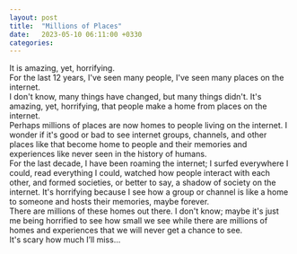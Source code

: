 ```yaml
---
layout: post
title:  "Millions of Places"
date:   2023-05-10 06:11:00 +0330
categories: 
---
```

It is amazing, yet, horrifying.    
For the last 12 years, I've seen many people, I've seen many places on the internet.    
I don't know, many things have changed, but many things didn't. It's amazing, yet, horrifying, that people make a home from places on the internet.    
Perhaps millions of places are now homes to people living on the internet. I wonder if it's good or bad to see internet groups, channels, and other places like that become home to people and their memories and experiences like never seen in the history of humans.    
For the last decade, I have been roaming the internet; I surfed everywhere I could, read everything I could, watched how people interact with each other, and formed societies, or better to say, a shadow of society on the internet. It's horrifying because I see how a group or channel is like a home to someone and hosts their memories, maybe forever.    
There are millions of these homes out there. I don't know; maybe it's just me being horrified to see how small we see while there are millions of homes and experiences that we will never get a chance to see.    
It's scary how much I’ll miss...